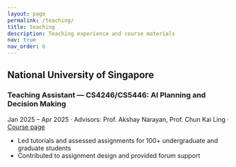 ```yaml
---
layout: page
permalink: /teaching/
title: teaching
description: Teaching experience and course materials
nav: true
nav_order: 6
---
```


## National University of Singapore

### Teaching Assistant — CS4246/CS5446: AI Planning and Decision Making
Jan 2025 – Apr 2025 · Advisors: Prof. Akshay Narayan, Prof. Chun Kai Ling · [Course page](https://nusmods.com/courses/CS4246/ai-planning-and-decision-making)

- Led tutorials and assessed assignments for 100+ undergraduate and graduate students
- Contributed to assignment design and provided forum support
